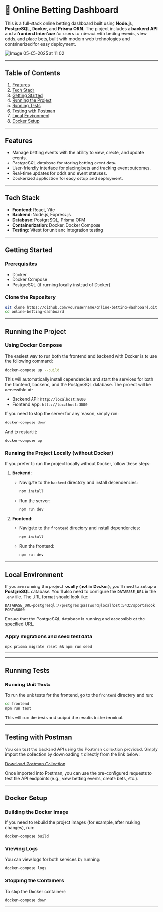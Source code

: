 # 🎰 Online Betting Dashboard

This is a full-stack online betting dashboard built using **Node.js**, **PostgreSQL**, **Docker**, and **Prisma ORM**. The project includes a **backend API** and a **frontend interface** for users to interact with betting events, view odds, and place bets, built with modern web technologies and containerized for easy deployment.

![Image 05-05-2025 at 11 02](https://github.com/user-attachments/assets/cd85efe8-a09b-4177-8e0a-35f43695a79c)

---

## Table of Contents

1. [Features](#features)
2. [Tech Stack](#tech-stack)
3. [Getting Started](#getting-started)
4. [Running the Project](#running-the-project)
5. [Running Tests](#running-tests)
6. [Testing with Postman](#testing-with-postman)
7. [Local Environment](#local-environment)
8. [Docker Setup](#docker-setup)

---

## Features

- Manage betting events with the ability to view, create, and update events.
- PostgreSQL database for storing betting event data.
- User-friendly interface for placing bets and tracking event outcomes.
- Real-time updates for odds and event statuses.
- Dockerized application for easy setup and deployment.

---

## Tech Stack

- **Frontend**: React, Vite
- **Backend**: Node.js, Express.js
- **Database**: PostgreSQL, Prisma ORM
- **Containerization**: Docker, Docker Compose
- **Testing**: Vitest for unit and integration testing
  
---
## Getting Started

### Prerequisites

- Docker
- Docker Compose
- PostgreSQL (if running locally instead of Docker)

### Clone the Repository

```bash
git clone https://github.com/yourusername/online-betting-dashboard.git
cd online-betting-dashboard
````
---

## Running the Project

### Using Docker Compose

The easiest way to run both the frontend and backend with Docker is to use the following command:

```bash
docker-compose up --build
```

This will automatically install dependencies and start the services for both the frontend, backend, and the PostgreSQL database. The project will be accessible at:

* Backend API: `http://localhost:8000`
* Frontend App: `http://localhost:3000`

If you need to stop the server for any reason, simply run:

```bash
docker-compose down
```

And to restart it:

```bash
docker-compose up
```

### Running the Project Locally (without Docker)

If you prefer to run the project locally without Docker, follow these steps:

1. **Backend**:

   * Navigate to the `backend` directory and install dependencies:

     ```bash
     npm install
     ```

   * Run the server:

     ```bash
     npm run dev
     ```

2. **Frontend**:

   * Navigate to the `frontend` directory and install dependencies:

     ```bash
     npm install
     ```

   * Run the frontend:

     ```bash
     npm run dev
     ```

---

## Local Environment

If you are running the project **locally (not in Docker)**, you'll need to set up a **PostgreSQL** database. You'll also need to configure the **`DATABASE_URL`** in the `.env` file. The URL format should look like:

```
DATABASE_URL=postgresql://postgres:password@localhost:5432/sportsbook
PORT=8000
```

Ensure that the PostgreSQL database is running and accessible at the specified URL.

### Apply migrations and seed test data
```
npx prisma migrate reset && npm run seed
```
---
---
## Running Tests

### Running Unit Tests

To run the unit tests for the frontend, go to the `frontend` directory and run:

```bash
cd frontend
npm run test
```

This will run the tests and output the results in the terminal.

---

## Testing with Postman

You can test the backend API using the Postman collection provided. Simply import the collection by downloading it directly from the link below:

[Download Postman Collection](https://github.com/Sanmiareoye/online-betting-dashboard/blob/main/backend/Sportsbook_API_Collection.postman_collection.json)

Once imported into Postman, you can use the pre-configured requests to test the API endpoints (e.g., view betting events, create bets, etc.).

---

## Docker Setup

### Building the Docker Image

If you need to rebuild the project images (for example, after making changes), run:

```bash
docker-compose build
```

### Viewing Logs

You can view logs for both services by running:

```bash
docker-compose logs
```

### Stopping the Containers

To stop the Docker containers:

```bash
docker-compose down
```

---

